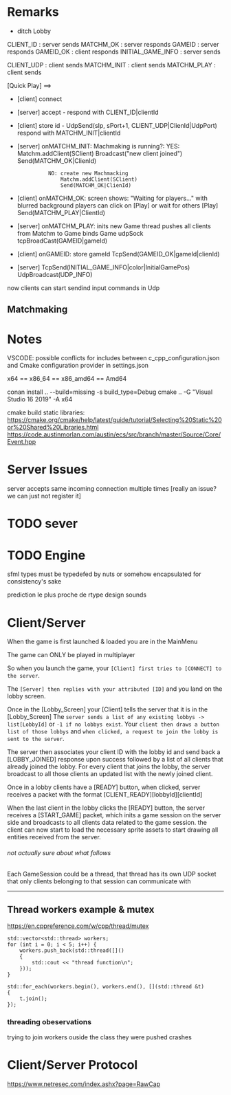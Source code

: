 # Remarks
- ditch Lobby

CLIENT_ID       : server sends
MATCHM_OK       : server responds
GAMEID          : server responds
GAMEID_OK       : client responds
INITIAL_GAME_INFO : server sends

CLIENT_UDP      : client sends
MATCHM_INIT     : client sends
MATCHM_PLAY     : client sends

[Quick Play] ==>
- [client] connect

- [server]  accept - respond with CLIENT_ID|clientId

- [client]  store id -
            UdpSend(sIp, sPort+1, CLIENT_UDP|ClienId|UdpPort)
            respond with MATCHM_INIT|clientId

- [server]  onMATCHM_INIT:
            Machmaking is running?:
                YES: Matchm.addClient(SClient)
                    Broadcast("new client joined")
                    Send(MATCHM_OK|ClienId)

                NO: create new Machmacking
                    Matchm.addClient(SClient)
                    Send(MATCHM_OK|ClienId)

- [client]  onMATCHM_OK:
            screen shows: "Waiting for players..."
            with blurred background
            players can click on [Play] or wait for others
                [Play] Send(MATCHM_PLAY|ClientId)

- [server]  onMATCHM_PLAY: inits new Game thread
            pushes all clients from Matchm to Game
            binds Game udpSock
            tcpBroadCast(GAMEID|gameId)

- [client]  onGAMEID:
            store gameId
            TcpSend(GAMEID_OK|gameId|clienId)

- [server] TcpSend(INITIAL_GAME_INFO|color|InitialGamePos)
           UdpBroadcast(UDP_INFO)

now clients can start sendind input commands in Udp

## Matchmaking

# Notes
VSCODE: possible conflicts for includes between c_cpp_configuration.json
and Cmake configuration provider in settings.json

x64 == x86_64 == x86_amd64 == Amd64


conan install .. --build=missing -s build_type=Debug
cmake .. -G "Visual Studio 16 2019" -A x64


cmake build static libraries:
https://cmake.org/cmake/help/latest/guide/tutorial/Selecting%20Static%20or%20Shared%20Libraries.html
https://code.austinmorlan.com/austin/ecs/src/branch/master/Source/Core/Event.hpp



# Server Issues
server accepts same incoming connection multiple times
  [really an issue? we can just not register it]

# TODO sever


# TODO Engine
sfml types must be typedefed by nuts or somehow encapsulated for consistency's sake


prediction
le plus proche de rtype
design
sounds

# Client/Server

When the game is first launched & loaded you are in the MainMenu

The game can ONLY be played in multiplayer

So when you launch the game, your `[Client] first tries to [CONNECT] to the server`.

The `[Server] then replies with your attributed [ID]` and you land on the lobby screen.

Once in the [Lobby_Screen] your [Client] tells the server that it is in the [Lobby_Screen]
The `server sends a list of any existing lobbys -> list[LobbyId]` or `-1 if no lobbys exist`.
Your `client then draws a button list of those lobbys` and `when clicked, a request to join the lobby is sent to the server`.

The server then associates your client ID with the lobby id and send back a [LOBBY_JOINED] response upon success followed by a list of all clients that already joined the lobby. For every client that joins the lobby, the server broadcast to all those clients an updated list with the newly joined client.

Once in a lobby clients have a [READY] button, when clicked, server receives a packet with the format [CLIENT_READY][lobbyId][clientId]

When the last client in the lobby clicks the [READY] button, the server receives a [START_GAME] packet, which inits a game session on the server side and broadcasts to all clients data related to the game session. the client can now start to load the necessary sprite assets to start drawing all entities received from the server.



###### not actually sure about what follows
Each GameSession could be a thread, that thread has its own UDP socket that only clients belonging to that session can communicate with


---
## Thread workers example & mutex
https://en.cppreference.com/w/cpp/thread/mutex

    std::vector<std::thread> workers;
    for (int i = 0; i < 5; i++) {
        workers.push_back(std::thread([]()
        {
            std::cout << "thread function\n";
        }));
    }

    std::for_each(workers.begin(), workers.end(), [](std::thread &t)
    {
        t.join();
    });

### threading obeservations
trying to join workers ouside the class they were pushed
crashes


# Client/Server Protocol
https://www.netresec.com/index.ashx?page=RawCap

